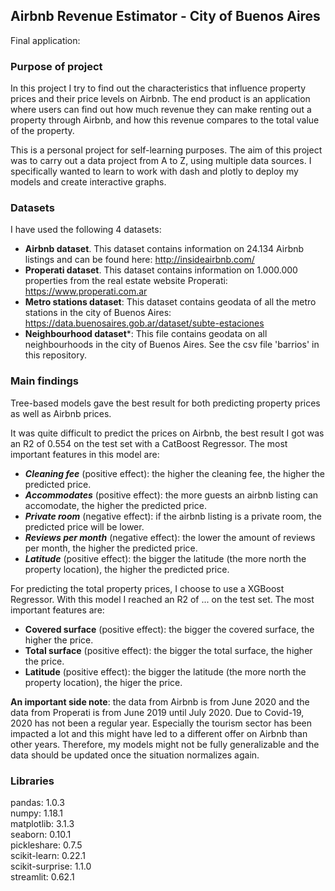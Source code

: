 ## Airbnb Revenue Estimator - City of Buenos Aires

Final application: 

### Purpose of project

In this project I try to find out the characteristics that influence property prices and their price levels on Airbnb. The end product is an application where users can find out how much revenue they can make renting out a property through Airbnb, and how this revenue compares to the total value of the property.

This is a personal project for self-learning purposes. The aim of this project was to carry out a data project from A to Z, using multiple data sources. I specifically wanted to learn to work with dash and plotly to deploy my models and create interactive graphs.

### Datasets

I have used the following 4 datasets:

- **Airbnb dataset**. This dataset contains information on 24.134 Airbnb listings and can be found here: http://insideairbnb.com/
- **Properati dataset**. This dataset contains information on 1.000.000 properties from the real estate website Properati: https://www.properati.com.ar
- **Metro stations dataset**: This dataset contains geodata of all the metro stations in the city of Buenos Aires: https://data.buenosaires.gob.ar/dataset/subte-estaciones
- **Neighbourhood dataset***: This file contains geodata on all neighbourhoods in the city of Buenos Aires. See the csv file 'barrios' in this repository. 

### Main findings

Tree-based models gave the best result for both predicting property prices as well as Airbnb prices.

It was quite difficult to predict the prices on Airbnb, the best result I got was an R2 of 0.554 on the test set with a CatBoost Regressor. The most important features in this model are:

- ***Cleaning fee*** (positive effect): the higher the cleaning fee, the higher the predicted price.
- ***Accommodates*** (positive effect): the more guests an airbnb listing can accomodate, the higher the predicted price.
- ***Private room*** (negative effect): if the airbnb listing is a private room, the predicted price will be lower.
- ***Reviews per month*** (negative effect): the lower the amount of reviews per month, the higher the predicted price.
- ***Latitude*** (positive effect): the bigger the latitude (the more north the property location), the higher the predicted price.

For predicting the total property prices, I choose to use a XGBoost Regressor. With this model I reached an R2 of ... on the test set. The most important features are:

- **Covered surface** (positive effect): the bigger the covered surface, the higher the price.
- **Total surface** (positive effect): the bigger the total surface, the higher the price.
- **Latitude** (positive effect): the bigger the latitude (the more north the property location), the higer the price.

**An important side note**: the data from Airbnb is from June 2020 and the data from Properati is from June 2019 until July 2020. Due to Covid-19, 2020 has not been a regular year. Especially the tourism sector has been impacted a lot and this might have led to a different offer on Airbnb than other years. Therefore, my models might not be fully generalizable and the data should be updated once the situation normalizes again.

### Libraries

pandas: 1.0.3
<br>
numpy: 1.18.1
<br>
matplotlib: 3.1.3
<br>
seaborn: 0.10.1
<br>
pickleshare: 0.7.5
<br>
scikit-learn: 0.22.1
<br>
scikit-surprise: 1.1.0
<br>
streamlit: 0.62.1